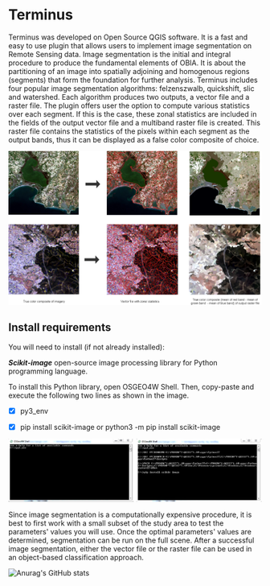 # Terminus
Terminus was developed on Open Source QGIS software. It is a fast and easy to use plugin that allows users to implement image segmentation on Remote Sensing data.
Image segmentation is the initial and integral procedure to produce the fundamental elements of OBIA. It is about the partitioning of an image into spatially adjoining and homogenous regions (segments) that form the foundation for further analysis. Terminus includes four popular image segmentation algorithms: felzenszwalb, quickshift, slic and watershed. Each algorithm produces two outputs, a vector file and a raster file. The plugin offers user the option to compute various statistics over each segment. If this is the case, these zonal statistics are included in the fields of the output vector file and a multiband raster file is created. This raster file contains the statistics of the pixels within each segment as the output bands, thus it can be displayed as a false color composite of choice.

![alt text](https://github.com/ikotarid/Terminus/blob/main/aux/doc.png)

## Install requirements
You will need to install (if not already installed):

***Scikit-image*** open-source image processing library for Python programming language.

To install this Python library, open OSGEO4W Shell.
Then, copy-paste and execute the following two lines as shown in the image.

- [x] py3_env

- [x] pip install scikit-image or python3 -m pip install scikit-image

![alt text](https://github.com/ikotarid/Terminus/blob/main/aux/osgeo4w.jpg)

Since image segmentation is a computationally expensive procedure, it is best to first work with a small subset of the study area to test the parameters' values you will use.
Once the optimal parameters' values are determined, segmentation can be run on the full scene. After a successful image segmentation, either the vector file or the raster file can be used in an object-based classification approach.

![Anurag's GitHub stats](https://github-readme-stats.vercel.app/api?username=ikotarid&show_icons=true&theme=apprentice)
